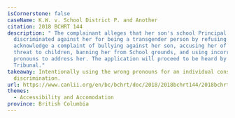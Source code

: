 ```yaml
---
isCornerstone: false
caseName: K.W. v. School District P. and Another
citation: 2018 BCHRT 144
description: " The complainant alleges that her son's school Principal
  discriminated against her for being a transgender person by refusing to
  acknowledge a complaint of bullying against her son, accusing her of being a
  threat to children, banning her from School grounds, and using incorrect
  pronouns to address her. The application will proceed to be heard by the
  Tribunal."
takeaway: Intentionally using the wrong pronouns for an individual constitutes
  discrimination.
url: https://www.canlii.org/en/bc/bchrt/doc/2018/2018bchrt144/2018bchrt144.html?searchUrlHash=AAAAAQAiZ2VuZGVyIGlkZW50aXR5LCBnZW5kZXIgZXhwcmVzc2lvbgAAAAAB&resultIndex=35
themes:
  - Accessibility and Accomodation
province: British Columbia
---
```

